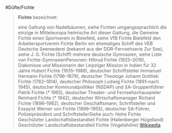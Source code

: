 #Düfte/Fichte
> **Fichte** bezeichnet:
>
> eine Gattung von Nadelbäumen, siehe Fichten
> umgangssprachlich die einzige in Mitteleuropa heimische Art dieser Gattung, die Gemeine Fichte
> einen Sportverein in Bielefeld, siehe VfB Fichte Bielefeld
> den Arbeitersportverein Fichte Berlin
> ein ehemaliges Schiff des VEB Deutsche Seereederei (bekannt aus der DDR-Fernsehserie Zur See), siehe J. G. Fichte (Schiff)
> mehrere deutsche Gymnasien, siehe Liste von Fichte-GymnasienPersonen:
> Hiltrud Fichte (1925–2016), Diakonisse und Missionarin der Leipziger Mission in Indien für 32 Jahre
> Hubert Fichte (1935–1986), deutscher Schriftsteller
> Immanuel Hermann Fichte (1796–1879), deutscher Theologe
> Johann Gottlieb Fichte (1762–1814), deutscher Philosoph
> Ludwig Fichte (1891–nach 1945), deutscher Kommunalpolitiker (NSDAP) und SA-Gruppenführer
> Patrik Fichte (* 1965), deutscher Theater- und Fernsehschauspieler
> Reinhard Fichte (* 1942), deutscher Wirtschaftsmanager
> Richard Fichte (1896–1982), deutscher Geschäftsmann, Schriftsteller und Essayist
> Werner von Fichte (1896–1955), deutscher SA-Führer, Polizeipräsident und SchriftstellerSiehe auch:
> Hohe Fichte
> Geschützter Landschaftsbestandteil Fichte (Hallenberger Hügelland)
> Geschützter Landschaftsbestandteil Fichte (Vogelshöhe)
> [Wikipedia](https://de.wikipedia.org/wiki/Fichte)
